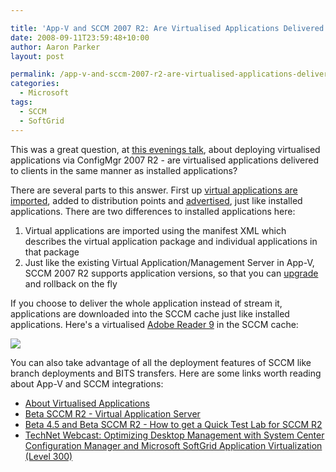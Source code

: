 ```yaml
---

title: 'App-V and SCCM 2007 R2: Are Virtualised Applications Delivered The Same Way?'
date: 2008-09-11T23:59:48+10:00
author: Aaron Parker
layout: post

permalink: /app-v-and-sccm-2007-r2-are-virtualised-applications-delivered-the-same-way/
categories:
  - Microsoft
tags:
  - SCCM
  - SoftGrid
---
```

This was a great question, at [this evenings talk]({{site.baseurl}}/virtualisation/app-v-talk-slide-deck),  about deploying virtualised applications via ConfigMgr 2007 R2 - are virtualised applications delivered to clients in the same manner as installed applications?

There are several parts to this answer. First up [virtual applications are imported](http://technet.microsoft.com/en-gb/library/cc161915.aspx), added to distribution points and [advertised](http://technet.microsoft.com/en-gb/library/cc161935.aspx), just like installed applications. There are two differences to installed applications here:

  1. Virtual applications are imported using the manifest XML which describes the virtual application package and individual applications in that package
  2. Just like the existing Virtual Application/Management Server in App-V, SCCM 2007 R2 supports application versions, so that you can [upgrade](http://technet.microsoft.com/en-gb/library/cc161773.aspx) and rollback on the fly

If you choose to deliver the whole application instead of stream it, applications are downloaded into the SCCM cache just like installed applications. Here's a virtualised [Adobe Reader 9]({{site.baseurl}}/deployment/deploying-adobe-reader-9-for-windows) in the SCCM cache:

![]({{site.baseurl}}/media/2008/09/sccmcache.png)

You can also take advantage of all the deployment features of SCCM like branch deployments and BITS transfers. Here are some links worth reading about App-V and SCCM integrations:

  * [About Virtualised Applications](http://technet.microsoft.com/en-gb/library/cc161873.aspx)
  * [Beta SCCM R2 - Virtual Application Server](http://blogs.technet.com/virtualworld/archive/2008/04/29/beta-sccm-r2-virtual-application-server.aspx)
  * [Beta 4.5 and Beta SCCM R2 - How to get a Quick Test Lab for SCCM R2](http://blogs.technet.com/virtualworld/archive/2008/03/27/beta-4-5-and-beta-sccm-r2-how-to-get-a-quick-test-lab-for-sccm-r2.aspx)
  * [TechNet Webcast: Optimizing Desktop Management with System Center Configuration Manager and Microsoft SoftGrid Application Virtualization (Level 300)](http://msevents.microsoft.com/CUI/WebCastEventDetails.aspx?culture=en-US&EventID=1032358170&CountryCode=US)